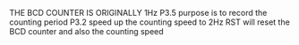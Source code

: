 THE BCD COUNTER IS ORIGINALLY 1Hz
P3.5 purpose is to record the counting period
P3.2 speed up the counting speed to 2Hz
RST will reset the BCD counter and also the counting speed
